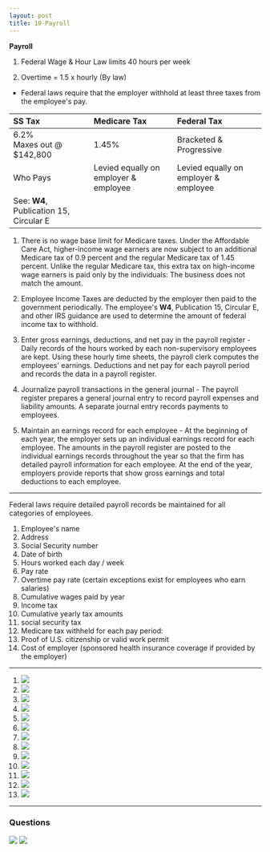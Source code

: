 ```yaml
---
layout: post
title: 10-Payroll
--- 
```



**Payroll**

1. Federal Wage & Hour Law limits 40 hours per week

2. Overtime = 1.5 x hourly (By law)

- Federal laws require that the employer withhold at least three taxes from the employee's pay.

|SS Tax|Medicare Tax|Federal Tax|
|:-|:-|:-|
|6.2%<br>Maxes out @ $142,800|1.45%|Bracketed & Progressive|
|Who Pays|Levied equally on employer & employee|Levied equally on employer & employee|
|See: **W4**, Publication 15, Circular E|

1. There is no wage base limit for Medicare taxes. Under the Affordable Care Act, higher-income wage earners are now subject to an additional Medicare tax of 0.9 percent and the regular Medicare tax of 1.45 percent. Unlike the regular Medicare tax, this extra tax on high-income wage earners is paid only by the individuals: The business does not match the amount.

2. Employee Income Taxes are deducted by the employer then paid to the government periodically. The employee's **W4**, Publication 15, Circular E, and other IRS guidance are used to determine the amount of federal income tax to withhold.

3. Enter gross earnings, deductions, and net pay in the payroll register - Daily records of the hours worked by each non-supervisory employees are kept. Using these hourly time sheets, the payroll clerk computes the employees' earnings. Deductions and net pay for each payroll period and records the data in a payroll register.

4. Journalize payroll transactions in the general journal - The payroll register prepares a general journal entry to record payroll expenses and liability amounts. A separate journal entry records payments to employees.

5. Maintain an earnings record for each employee - At the beginning of each year, the employer sets up an individual earnings record for each employee. The amounts in the payroll register are posted to the individual earnings records throughout the year so that the firm has detailed payroll information for each employee. At the end of the year, employers provide reports that show gross earnings and total deductions to each employee.

---

Federal laws require detailed payroll records be maintained for all categories of employees. 

1. Employee's name 
2. Address 
3. Social Security number
4. Date of birth 
5. Hours worked each day / week 
6. Pay rate
7. Overtime pay rate (certain exceptions exist for employees who earn salaries)
8. Cumulative wages paid by year
9. Income tax
10. Cumulative yearly tax amounts
11. social security tax  
12. Medicare tax withheld for each pay period:
13. Proof of U.S. citizenship or valid work permit
14. Cost of employer (sponsored health insurance coverage if provided by the employer)

---

1. ![](/assets/mc-graw-accounting-course/chap10.payroll/1.id.contracor.png)
1. ![](/assets/mc-graw-accounting-course/chap10.payroll/2.ss.emplooyee.employer.taxs.png)
2. ![](/assets/mc-graw-accounting-course/chap10.payroll/2.wage.base.limit.png)
3. ![](/assets/mc-graw-accounting-course/chap10.payroll/4.medicare.tax.png)
4. ![](/assets/mc-graw-accounting-course/chap10.payroll/5.tax.table.png)
5. ![](/assets/mc-graw-accounting-course/chap10.payroll/6.suta.png)
6. ![](/assets/mc-graw-accounting-course/chap10.payroll/7.employee.records.reqd.png)
7. ![](/assets/mc-graw-accounting-course/chap10.payroll/8.earnings.png)
8.  ![](/assets/mc-graw-accounting-course/chap10.payroll/9.gros.pay.png)
9.  ![](/assets/mc-graw-accounting-course/chap10.payroll/11.fed.taxes.info.png)
10. ![](/assets/mc-graw-accounting-course/chap10.payroll/12.withholdings.png)
11. ![](/assets/mc-graw-accounting-course/chap10.payroll/medicare.tax.table.png)
12. ![](/assets/mc-graw-accounting-course/chap10.payroll/ss.tax.table.example.png)

---

### Questions

![](/assets/mc-graw-accounting-course/chap10.payroll/c%20hap10.section1a.q.png)
![](/assets/mc-graw-accounting-course/chap10.payroll/chap10.sectiojn1b.q.png)
